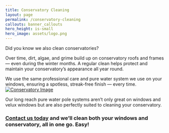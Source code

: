 ```yaml
---
title: Conservatory Cleaning
layout: page
permalink: /conservatory-cleaning
callouts: banner_callouts
hero_height: is-small
hero_image: assets/logo.png
---
```


Did you know we also clean conservatories?

Over time, dirt, algae, and grime build up on conservatory roofs and frames — even during the winter months. A regular clean helps protect and maintain your conservatory’s appearance all year round.

We use the same professional care and pure water system we use on your windows, ensuring a spotless, streak-free finish — every time.
<a href="assets/conservatory1.jpg" target="_blank">![Conservatory Image](assets/conservatory1.jpg)</a>

Our long reach pure water pole systems aren’t only great on windows and velux windows but are also perfectly suited to cleaning your conservatory.

### [Contact us today](/contact-us) and we’ll clean both your windows and conservatory, all in one go. Easy!
